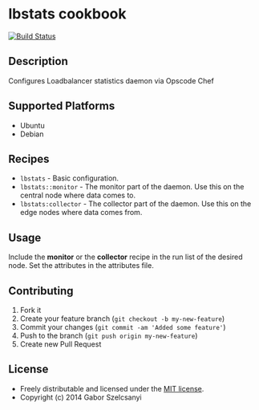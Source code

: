 # lbstats cookbook
[![Build Status](https://travis-ci.org/szelcsanyi/chef-lbstats.svg?branch=master)](https://travis-ci.org/szelcsanyi/chef-lbstats)

## Description

Configures Loadbalancer statistics daemon via Opscode Chef

## Supported Platforms

* Ubuntu
* Debian

## Recipes

* `lbstats` - Basic configuration.
* `lbstats::monitor` - The monitor part of the daemon. Use this on the central node where data comes to.
* `lbstats:collector` - The collector part of the daemon. Use this on the edge nodes where data comes from.

## Usage

Include the **monitor** or the **collector** recipe in the run list of the desired node. Set the attributes in the attributes file.

## Contributing

1. Fork it
2. Create your feature branch (`git checkout -b my-new-feature`)
3. Commit your changes (`git commit -am 'Added some feature'`)
4. Push to the branch (`git push origin my-new-feature`)
5. Create new Pull Request

## License

* Freely distributable and licensed under the [MIT license](http://szelcsanyi.mit-license.org/2014/license.html).
* Copyright (c) 2014 Gabor Szelcsanyi
